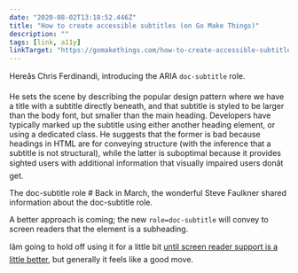 ```yaml
---
date: "2020-08-02T13:18:52.446Z"
title: "How to create accessible subtitles (on Go Make Things)"
description: ""
tags: [link, a11y]
linkTarget: "https://gomakethings.com/how-to-create-accessible-subtitles/"
---
```

Hereâs Chris Ferdinandi, introducing the ARIA <code>doc-subtitle</code> role.

He sets the scene by describing the popular design pattern where we have a title with a subtitle directly beneath, and that subtitle is styled to be larger than the body font, but smaller than the main heading. Developers have typically marked up the subtitle using either another heading element, or using a dedicated class. He suggests that the former is bad because headings in HTML are for conveying structure (with the inference that a subtitle is not structural),  while the latter is suboptimal because it provides sighted users with additional information that visually impaired users donât get.

The doc-subtitle role #
Back in March, the wonderful Steve Faulkner shared information about the doc-subtitle role.

A better approach is coming; the new `role=doc-subtitle` will convey to screen readers that the element is a subheading.

Iâm going to hold off using it for a little bit [until screen reader support is a little better](https://twitter.com/stevefaulkner/status/1286367526105026560), but generally it feels like a good move.